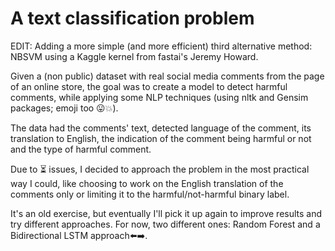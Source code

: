 # A text classification problem

EDIT: Adding a more simple (and more efficient) third alternative method: NBSVM using a Kaggle kernel from fastai's Jeremy Howard.

Given a (non public) dataset with real social media comments from the page of an online store, the goal was to create a model to detect harmful comments, while applying some NLP techniques (using nltk and Gensim packages; emoji too 😛💥).

The data had the comments' text, detected language of the comment, its translation to English, the indication of the comment being harmful or not and the type of harmful comment.

Due to ⏳ issues, I decided to approach the problem in the most practical way I could, like choosing to work on the English translation of the comments only or limiting it to the harmful/not-harmful binary label.

It's an old exercise, but eventually I'll pick it up again to improve results and try different approaches.
For now, two different ones: Random Forest and a Bidirectional LSTM approach⬅️➡️.

